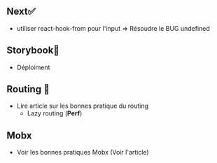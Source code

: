 ## Next✅
- utiliser react-hook-from pour l'input => Résoudre le BUG undefined

## Storybook🧐
- Déploiment

## Routing 🚗
- Lire article sur les bonnes pratique du routing
  - Lazy routing (**Perf**)

## Mobx
- Voir les bonnes pratiques Mobx (Voir l'article)
